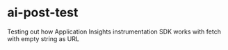 # ai-post-test
Testing out how Application Insights instrumentation SDK works with fetch with empty string as URL
